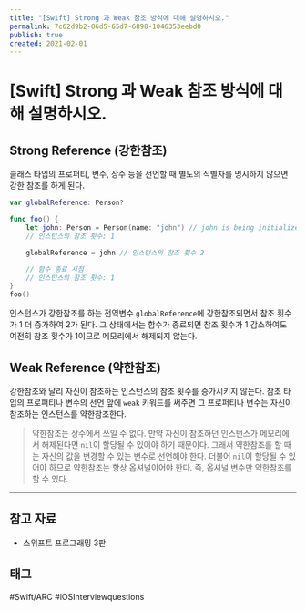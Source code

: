 ```yaml
---
title: "[Swift] Strong 과 Weak 참조 방식에 대해 설명하시오."
permalink: 7c62d9b2-06d5-65d7-6898-1046353eebd0
publish: true
created: 2021-02-01
---
```


# \[Swift] Strong 과 Weak 참조 방식에 대해 설명하시오.

## Strong Reference (강한참조)

클래스 타입의 프로퍼티, 변수, 상수 등을 선언할 때 별도의 식별자를 명시하지 않으면 강한 참조를 하게 된다.

```swift
var globalReference: Person?

func foo() {
	let john: Person = Person(name: "john") // john is being initialized
	// 인스턴스의 참조 횟수: 1

	globalReference = john // 인스턴스의 참조 횟수 2

	// 함수 종료 시점
	// 인스턴스의 참조 횟수: 1
}
foo()
```

인스턴스가 강한참조를 하는 전역변수 `globalReference`에 강한참조되면서 참조 횟수가 1 더 증가하여 2가 된다. 그 상태에서는 함수가 종료되면 참조 횟수가 1 감소하여도 여전히 참조 횟수가 1이므로 메모리에서 해제되지 않는다.

## Weak Reference (약한참조)

강한참조와 달리 자신이 참조하는 인스턴스의 참조 횟수를 증가시키지 않는다. 참조 타입의 프로퍼티나 변수의 선언 앞에 `weak` 키워드를 써주면 그 프로퍼티나 변수는 자신이 참조하는 인스턴스를 약한참조한다.

> 약한참조는 상수에서 쓰일 수 없다. 만약 자신이 참조하던 인스턴스가 메모리에서 해제된다면 `nil`이 할당될 수 있어야 하기 때문이다. 그래서 약한참조를 할 때는 자신의 값을 변경할 수 있는 변수로 선언해야 한다. 더불어 `nil`이 할당될 수 있어야 하므로 약한참조는 항상 옵셔널이어야 한다. 즉, 옵셔널 변수만 약한참조를 할 수 있다.

---

## 참고 자료

- 스위프트 프로그래밍 3판

## 태그

#Swift/ARC #iOSInterviewquestions